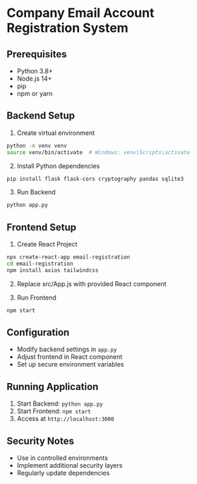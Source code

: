 # Company Email Account Registration System

## Prerequisites
- Python 3.8+
- Node.js 14+
- pip
- npm or yarn

## Backend Setup
1. Create virtual environment
```bash
python -m venv venv
source venv/bin/activate  # Windows: venv\Scripts\activate
```

2. Install Python dependencies
```bash
pip install flask flask-cors cryptography pandas sqlite3
```

3. Run Backend
```bash
python app.py
```

## Frontend Setup
1. Create React Project
```bash
npx create-react-app email-registration
cd email-registration
npm install axios tailwindcss
```

2. Replace src/App.js with provided React component

3. Run Frontend
```bash
npm start
```

## Configuration
- Modify backend settings in `app.py`
- Adjust frontend in React component
- Set up secure environment variables

## Running Application
1. Start Backend: `python app.py`
2. Start Frontend: `npm start`
3. Access at `http://localhost:3000`

## Security Notes
- Use in controlled environments
- Implement additional security layers
- Regularly update dependencies